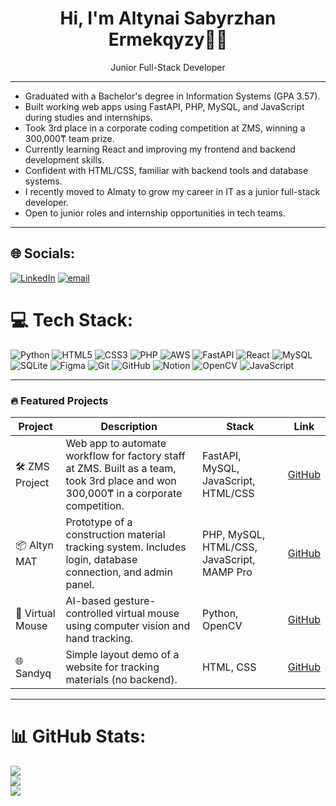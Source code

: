 <h1 align="center">Hi, I'm Altynai Sabyrzhan Ermekqyzy👩‍💻</h1>
<p align="center">Junior Full-Stack Developer</p>

---

- Graduated with a Bachelor's degree in Information Systems (GPA 3.57).
- Built working web apps using FastAPI, PHP, MySQL, and JavaScript during studies and internships.
- Took 3rd place in a corporate coding competition at ZMS, winning a 300,000₸ team prize.
- Currently learning React and improving my frontend and backend development skills.
- Confident with HTML/CSS, familiar with backend tools and database systems.
- I recently moved to Almaty to grow my career in IT as a junior full-stack developer.
- Open to junior roles and internship opportunities in tech teams.

---

## 🌐 Socials:
[![LinkedIn](https://img.shields.io/badge/LinkedIn-%230077B5.svg?logo=linkedin&logoColor=white)](https://linkedin.com/in/https://www.linkedin.com/in/altynai-sabyrzhan963/) [![email](https://img.shields.io/badge/Email-D14836?logo=gmail&logoColor=white)](mailto:altusshh.sss@gmail.com) 

# 💻 Tech Stack:
![Python](https://img.shields.io/badge/python-3670A0?style=for-the-badge&logo=python&logoColor=ffdd54) ![HTML5](https://img.shields.io/badge/html5-%23E34F26.svg?style=for-the-badge&logo=html5&logoColor=white) ![CSS3](https://img.shields.io/badge/css3-%231572B6.svg?style=for-the-badge&logo=css3&logoColor=white) ![PHP](https://img.shields.io/badge/php-%23777BB4.svg?style=for-the-badge&logo=php&logoColor=white) ![AWS](https://img.shields.io/badge/AWS-%23FF9900.svg?style=for-the-badge&logo=amazon-aws&logoColor=white) ![FastAPI](https://img.shields.io/badge/FastAPI-005571?style=for-the-badge&logo=fastapi) ![React](https://img.shields.io/badge/react-%2320232a.svg?style=for-the-badge&logo=react&logoColor=%2361DAFB) ![MySQL](https://img.shields.io/badge/mysql-4479A1.svg?style=for-the-badge&logo=mysql&logoColor=white) ![SQLite](https://img.shields.io/badge/sqlite-%2307405e.svg?style=for-the-badge&logo=sqlite&logoColor=white) ![Figma](https://img.shields.io/badge/figma-%23F24E1E.svg?style=for-the-badge&logo=figma&logoColor=white) ![Git](https://img.shields.io/badge/git-%23F05033.svg?style=for-the-badge&logo=git&logoColor=white) ![GitHub](https://img.shields.io/badge/github-%23121011.svg?style=for-the-badge&logo=github&logoColor=white) ![Notion](https://img.shields.io/badge/Notion-%23000000.svg?style=for-the-badge&logo=notion&logoColor=white) ![OpenCV](https://img.shields.io/badge/opencv-%23white.svg?style=for-the-badge&logo=opencv&logoColor=white) ![JavaScript](https://img.shields.io/badge/javascript-%23323330.svg?style=for-the-badge&logo=javascript&logoColor=%23F7DF1E)

---

### 🔥 Featured Projects

| Project | Description | Stack | Link |
|--------|-------------|-------|------|
| 🛠 ZMS Project | Web app to automate workflow for factory staff at ZMS. Built as a team, took 3rd place and won 300,000₸ in a corporate competition. | FastAPI, MySQL, JavaScript, HTML/CSS | [GitHub](https://github.com/Altyn-moon/ZMS-project) |
| 📦 Altyn MAT | Prototype of a construction material tracking system. Includes login, database connection, and admin panel. | PHP, MySQL, HTML/CSS, JavaScript, MAMP Pro | [GitHub](https://github.com/Altyn-moon/AltynMAT) |
| 🎯 Virtual Mouse | AI-based gesture-controlled virtual mouse using computer vision and hand tracking. | Python, OpenCV | [GitHub](https://github.com/Altyn-moon/Virtual-mouse) |
| 🌐 Sandyq | Simple layout demo of a website for tracking materials (no backend). | HTML, CSS | [GitHub](https://github.com/Altyn-moon/Sandyq) |

---

# 📊 GitHub Stats:
![](https://github-readme-stats.vercel.app/api?username=Altyn-moon&theme=radical&hide_border=true&include_all_commits=false&count_private=false)<br/>
![](https://nirzak-streak-stats.vercel.app/?user=Altyn-moon&theme=radical&hide_border=true)<br/>
![](https://github-readme-stats.vercel.app/api/top-langs/?username=Altyn-moon&theme=radical&hide_border=true&include_all_commits=false&count_private=false&layout=compact)

<!-- Proudly created with GPRM ( https://gprm.itsvg.in ) -->
